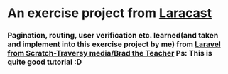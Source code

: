 # An exercise project from [Laracast](https://laracasts.com/series/laravel-from-scratch-2018)

### Pagination, routing, user verification etc. learned(and taken and implement into this exercise project by me) from [Laravel from Scratch-Traversy media/Brad the Teacher](https://www.youtube.com/watch?v=EU7PRmCpx-0&list=PLillGF-RfqbYhQsN5WMXy6VsDMKGadrJ-) Ps: This is quite good tutorial :D
